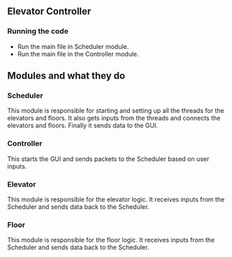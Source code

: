 




## Elevator Controller 

### Running the code
- Run the main file in Scheduler module.
- Run the main file in the Controller module.

## Modules and what they do

### Scheduler
This module is responsible for starting and setting up all the threads for the elevators and floors.
It also gets inputs from the threads and connects the elevators and floors.
Finally it sends data to the GUI.

### Controller
This starts the GUI and sends packets to the Scheduler based on user inputs.

### Elevator
This module is responsible for the elevator logic. It receives inputs from the Scheduler and sends data back to the Scheduler.

### Floor
This module is responsible for the floor logic. It receives inputs from the Scheduler and sends data back to the Scheduler.
